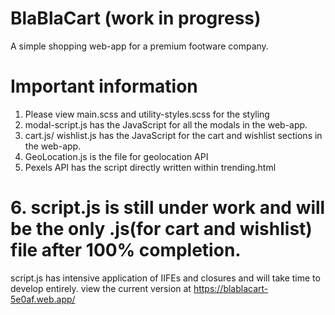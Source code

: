 # BlaBlaCart (work in progress)
A simple shopping web-app for a premium footware company.

# Important information

1. Please view main.scss and utility-styles.scss for the styling
2. modal-script.js has the JavaScript for all the modals in the web-app.
3. cart.js/ wishlist.js has the JavaScript for the cart and wishlist sections in the web-app.
4. GeoLocation.js is the file for geolocation API
5. Pexels API has the script directly written within trending.html
# 6. script.js is still under work and will be the only .js(for cart and wishlist) file after 100% completion.

script.js has intensive application of IIFEs and closures and will take time to develop entirely.
view the current version at https://blablacart-5e0af.web.app/

